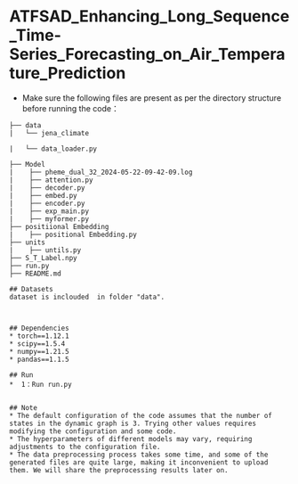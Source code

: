 # ATFSAD_Enhancing_Long_Sequence_Time-Series_Forecasting_on_Air_Temperature_Prediction

* Make sure the following files are present as per the directory structure before running the code：
```
├── data
|   └── jena_climate

|   └── data_loader.py

├── Model
|    ├── pheme_dual_32_2024-05-22-09-42-09.log
|    ├── attention.py
|    ├── decoder.py
|    ├── embed.py
|    ├── encoder.py
|    ├── exp_main.py
|    ├── myformer.py
├── positiional Embedding
|    ├── positional Embedding.py
├── units
|    ├── untils.py
├── S_T_Label.npy
├── run.py
├── README.md

## Datasets
dataset is inclouded  in folder "data".



## Dependencies
* torch==1.12.1
* scipy==1.5.4
* numpy==1.21.5
* pandas==1.1.5

## Run
*  1：Run run.py 


## Note
* The default configuration of the code assumes that the number of states in the dynamic graph is 3. Trying other values requires modifying the configuration and some code.
* The hyperparameters of different models may vary, requiring adjustments to the configuration file.
* The data preprocessing process takes some time, and some of the generated files are quite large, making it inconvenient to upload them. We will share the preprocessing results later on.









